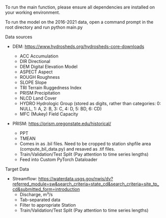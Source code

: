 To run the main function, please ensure all dependencies are installed on your working environment.

To run the model on the 2016-2021 data, open a command prompt in the root directory and run python main.py


Data sources
- DEM: https://www.hydrosheds.org/hydrosheds-core-downloads
    - ACC                       Accumulation
    - DIR                        Directional
    - DEM                     Digital Elevation Model
    - ASPECT                Aspect
    - ROUGH                Roughness
    - SLOPE                   Slope
    - TRI                        Terrain Ruggedness Index
    - PRISM                  Precipitation
    - NLCD                    Land Cover
    - HYDRO                 Hydrologic Group (stored as digits, rather than categories: 0: NULL, 1: A, 2: B, 3: C, 4: D, 5: BD, 6: CD)
    - MFC                      (Mukey) Field Capacity

- PRISM: https://prism.oregonstate.edu/historical/
    - PPT
    - TMEAN
    - Comes in as .bil files. Need to be cropped to station shpfile area (compute_bil_data.py) and resaved as .tif files.
    - Train/Validation/Test Split (Pay attention to time series lengths)
    - Feed into Custom PyTorch Dataloader


Target Data
- Streamflow: https://waterdata.usgs.gov/nwis/dv?referred_module=sw&search_criteria=state_cd&search_criteria=site_tp_cd&submitted_form=introduction
    - Discharge, m³/s
    - Tab-separated data
    - Filter to appropriate Station
    - Train/Validation/Test Split (Pay attention to time series lengths)